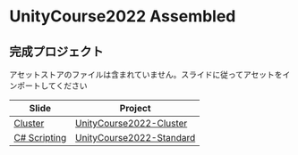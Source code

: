 # UnityCourse2022 Assembled

## 完成プロジェクト
アセットストアのファイルは含まれていません。スライドに従ってアセットをインポートしてください

| Slide | Project |
| -- | -- |
| [Cluster](https://docs.google.com/presentation/d/1oKpq377ZQMQ93EqJyPofpPHCO-M6zjgxRIdkRWiT5bI) | [UnityCourse2022-Cluster](https://github.com/nenjiru/UnityCourse2022-Assembled/tree/main/UnityCourse2022-Cluster) |
| [C# Scripting](https://docs.google.com/presentation/d/1z_f0XDlH3I116tzgJk6re-BLuxmH8uS9tjkCfnxab-k/) | [UnityCourse2022-Standard](https://github.com/nenjiru/UnityCourse2022-Assembled/tree/main/UnityCourse2022-Standard) |
